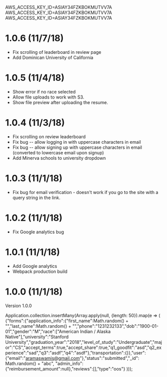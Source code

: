AWS_ACCESS_KEY_ID=ASIAY34FZKBOKMUTVV7A
AWS_ACCESS_KEY_ID=ASIAY34FZKBOKMUTVV7A
AWS_ACCESS_KEY_ID=ASIAY34FZKBOKMUTVV7A


# 1.0.6 (11/7/18)
- Fix scrolling of leaderboard in review page
- Add Dominican University of California

# 1.0.5 (11/4/18)
- Show error if no race selected
- Allow file uploads to work with S3.
- Show file preview after uploading the resume.

# 1.0.4 (11/3/18)
- Fix scrolling on review leaderboard
- Fix bug -- allow logging in with uppercase characters in email
- Fix bug -- allow signing up with uppercase characters in email (converted to lowercase email upon signup)
- Add Minerva schools to university dropdown

# 1.0.3 (11/1/18)
- Fix bug for email verification - doesn't work if you go to the site with a query string in the link.

# 1.0.2 (11/1/18)
- Fix Google analytics bug

# 1.0.1 (11/1/18)
- Add Google analytics
- Webpack production build

# 1.0.0 (11/1/18)
Version 1.0.0



Application.collection.insertMany(Array.apply(null, {length: 50}).map(e => (
    {"forms":{"application_info":{"first_name":Math.random() + "","last_name":Math.random() + "","phone":"1231232133","dob":"1900-01-01","gender":"M","race":["American Indian / Alaska Native"],"university":"Stanford University","graduation_year":"2018","level_of_study":"Undergraduate","major":"CS","accept_terms":true,"accept_share":true,"q1_goodfit":"asd","q2_experience":"sad","q3":"asdf","q4":"asdf"},"transportation":{}},"user":{"email":"aramaswamis@gmail.com"},"status":"submitted","_id": Math.random() + "abc", "admin_info":{"reimbursement_amount":null},"reviews":[],"type":"oos"}
)));
